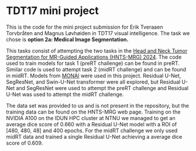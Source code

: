 # TDT17 mini project
This is the code for the mini project submission for Erik Tveraaen Torvbråten and Magnus Løvhøiden in TDT17 visual intelligence. The task we chose is **option 2a: Medical Image Segmentation.** 

This tasks consist of attempting the two tasks in the [Head and Neck Tumor Segmentation for MR-Guided Applications (HNTS-MRG) 2024](https://hntsmrg24.grand-challenge.org/). The code used to train models for task 1 (preRT challenge) can be found in preRT. Similar code is used to attempt task 2 (midRT challenge) and can be found in midRT. Models from [MONAI](https://monai.io/) were used in this project. Residual U-Net, SegResNet, and Swin-U-Net transformer were all explored, but Residual U-Net and SegResNet were used to attempt the preRT challenge and Residual U-Net was used to attempt the midRT challenge.

The data set was provided to us and is not present in the repository, but the training data can be found on the HNTS-MRG web page. Training on the NVIDIA A100 on the IDUN HPC cluster at NTNU we managed to get an average dice score of 0.660 with a Residual U-Net model with a ROI of [480, 480, 48] and 400 epochs. For the midRT challenge we only used midRT data and trained a single Residual U-Net achieving a average dice score of 0.609.
